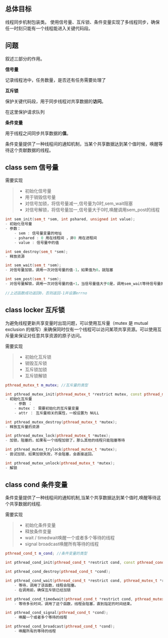 ## 总体目标 

线程同步机制包装类。
使用信号量、互斥锁、条件变量实现了多线程同步，确保任一时刻只能有一个线程能进入关键代码段。

## 问题

叙述三部分的作用。

**信号量**

记录线程池中，任务数量，是否还有任务需要处理了

**互斥锁**

保护关键代码段，用于同步线程对共享数据的**访问**。

在这里保护请求队列

**条件变量**

用于线程之间同步共享数据的**值**。

条件变量提供了一种线程间的通知机制，当某个共享数据达到某个值时候，唤醒等待这个贡献数据的线程。

## class sem 信号量

需要实现

> - 初始化信号量
> - 用于销毁信号量
> - 对信号加锁，将信号量减一,信号量为0时,sem_wait阻塞
> - 对信号解锁，将信号量加一,信号量大于0时,唤醒调用sem_post的线程


```cpp
int sem_init(sem_t *sem, int pshared, unsigned int value);
- 初始化信号量
- 参数：
    - sem : 信号量变量的地址
    - pshared : 0 用在线程间 ，非0 用在进程间
    - value : 信号量中的值

int sem_destroy(sem_t *sem);
- 释放资源

int sem_wait(sem_t *sem);
- 对信号量加锁，调用一次对信号量的值-1，如果值为0，就阻塞

int sem_post(sem_t *sem);
- 对信号量解锁，调用一次对信号量的值+1，当信号量值大于0是，调用sem_wait等待信号量的线程将被唤醒。
    
//上述函数成功返回0，否则返回-1并设置errno
```

## class locker 互斥锁

为避免线程更新共享变量时出现问题，可以使用互斥量（mutex 是 mutual exclusion 的缩写）来确保同时仅有一个线程可以访问某项共享资源。可以使用互斥量来保证对任意共享资源的原子访问。

需要实现

> - 初始化互斥锁
> - 销毁互斥锁
> - 互斥锁加锁
> - 互斥锁解锁

```cpp
pthread_mutex_t m_mutex; //互斥量的类型 
    
int pthread_mutex_init(pthread_mutex_t *restrict mutex, const pthread_mutexattr_t *restrict attr);
- 初始化互斥量
    - 参数 ：
    - mutex ： 需要初始化的互斥量变量
    - attr ： 互斥量相关的属性，一般设置为 NULL

int pthread_mutex_destroy(pthread_mutex_t *mutex);
- 释放互斥量的资源

int pthread_mutex_lock(pthread_mutex_t *mutex);
- 加锁，阻塞的，如果有一个线程加锁了，那么其他的线程只能阻塞等待

int pthread_mutex_trylock(pthread_mutex_t *mutex);
- 尝试加锁，如果加锁失败，不会阻塞，会直接返回。

int pthread_mutex_unlock(pthread_mutex_t *mutex);
- 解锁
```

## class cond 条件变量

条件变量提供了一种线程间的通知机制,当某个共享数据达到某个值时,唤醒等待这个共享数据的线程.

需要实现

> - 初始化条件变量
> - 释放条件变量
> - wait / timedwait唤醒一个或者多个等待的线程
> - signal broadcast唤醒所有等待的线程


```cpp
pthread_cond_t m_cond; //条件变量的类型

int pthread_cond_init(pthread_cond_t *restrict cond, const pthread_condattr_t *restrict attr);

int pthread_cond_destroy(pthread_cond_t *cond);

int pthread_cond_wait(pthread_cond_t *restrict cond, pthread_mutex_t *restrict mutex);
    - 等待，调用了该函数，线程会阻塞。
    - 在调用前，确保互斥锁已经加锁

int pthread_cond_timedwait(pthread_cond_t *restrict cond, pthread_mutex_t *restrict mutex, const struct timespec *restrict abstime);
    - 等待多长时间，调用了这个函数，线程会阻塞，直到指定的时间结束。

int pthread_cond_signal(pthread_cond_t *cond);
    - 唤醒一个或者多个等待的线程

int pthread_cond_broadcast(pthread_cond_t *cond);
    - 唤醒所有的等待的线程
```
